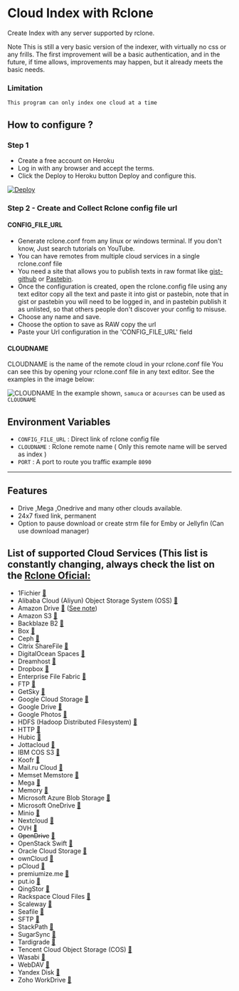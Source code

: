 # Cloud Index with Rclone

Create Index with any server supported by rclone.

Note This is still a very basic version of the indexer, with virtually no css or any frills. 
The first improvement will be a basic authentication, 
and in the future, if time allows, improvements may happen, but it already meets the basic needs.
### Limitation
`````
This program can only index one cloud at a time
`````
## How to configure ?
### Step 1
* Create a free account on Heroku
* Log in with any browser and accept the terms.
* Click the Deploy to Heroku button Deploy and configure this.

 [![Deploy](https://www.herokucdn.com/deploy/button.svg)](https://dashboard.heroku.com/new?template=https://github.com/Frozen12/rclone-remote-index)

### Step 2 - Create and Collect Rclone config file url
#### CONFIG_FILE_URL

* Generate rclone.conf from any linux or windows terminal. If you don't know, Just search tutorials on YouTube.
* You can have remotes from multiple cloud services in a single rclone.conf file
* You need a site that allows you to publish texts in raw format like [gist-github](https://gist.github.com) or [Pastebin](https://pastebin.com).
* Once the configuration is created, open the rclone.config file using any text editor copy all the text 
  and paste it into gist or pastebin, note that in gist or pastebin you will need to be logged in, and in pastebin publish it as unlisted, so that others people don't discover your config to misuse.
* Choose any name and save.
* Choose the option to save as RAW copy the url
* Paste your Url configuration in the 'CONFIG_FILE_URL' field

#### CLOUDNAME

CLOUDNAME is the name of the remote cloud in your rclone.conf file You can see this by opening your rclone.conf file in any text editor.
See the examples in the image below:

![CLOUDNAME](https://i.imgur.com/lsBZabH.jpeg) 
In the example shown, `samuca` or a`courses` can be used as `CLOUDNAME`

## Environment Variables

- `CONFIG_FILE_URL` : Direct link of rclone config file
- `CLOUDNAME` : Rclone remote name ( Only this remote name will be served as index )
- `PORT` : A port to route you traffic example `8090`

------------
## Features
* Drive ,Mega ,Onedrive and many other clouds available.
* 24x7 fixed link, permanent
* Option to pause download or create strm file for Emby or Jellyfin (Can use download manager)

## List of supported Cloud Services (This list is constantly changing, always check the list on the [Rclone Oficial:](https://rclone.org/)

  * 1Fichier [:page_facing_up:](https://rclone.org/fichier/)
  * Alibaba Cloud (Aliyun) Object Storage System (OSS) [:page_facing_up:](https://rclone.org/s3/#alibaba-oss)
  * Amazon Drive [:page_facing_up:](https://rclone.org/amazonclouddrive/) ([See note](https://rclone.org/amazonclouddrive/#status))
  * Amazon S3 [:page_facing_up:](https://rclone.org/s3/)
  * Backblaze B2 [:page_facing_up:](https://rclone.org/b2/)
  * Box [:page_facing_up:](https://rclone.org/box/)
  * Ceph [:page_facing_up:](https://rclone.org/s3/#ceph)
  * Citrix ShareFile [:page_facing_up:](https://rclone.org/sharefile/)
  * DigitalOcean Spaces [:page_facing_up:](https://rclone.org/s3/#digitalocean-spaces)
  * Dreamhost [:page_facing_up:](https://rclone.org/s3/#dreamhost)
  * Dropbox [:page_facing_up:](https://rclone.org/dropbox/)
  * Enterprise File Fabric [:page_facing_up:](https://rclone.org/filefabric/)
  * FTP [:page_facing_up:](https://rclone.org/ftp/)
  * GetSky [:page_facing_up:](https://rclone.org/jottacloud/)
  * Google Cloud Storage [:page_facing_up:](https://rclone.org/googlecloudstorage/)
  * Google Drive [:page_facing_up:](https://rclone.org/drive/)
  * Google Photos [:page_facing_up:](https://rclone.org/googlephotos/)
  * HDFS (Hadoop Distributed Filesystem) [:page_facing_up:](https://rclone.org/hdfs/)
  * HTTP [:page_facing_up:](https://rclone.org/http/)
  * Hubic [:page_facing_up:](https://rclone.org/hubic/)
  * Jottacloud [:page_facing_up:](https://rclone.org/jottacloud/)
  * IBM COS S3 [:page_facing_up:](https://rclone.org/s3/#ibm-cos-s3)
  * Koofr [:page_facing_up:](https://rclone.org/koofr/)
  * Mail.ru Cloud [:page_facing_up:](https://rclone.org/mailru/)
  * Memset Memstore [:page_facing_up:](https://rclone.org/swift/)
  * Mega [:page_facing_up:](https://rclone.org/mega/)
  * Memory [:page_facing_up:](https://rclone.org/memory/)
  * Microsoft Azure Blob Storage [:page_facing_up:](https://rclone.org/azureblob/)
  * Microsoft OneDrive [:page_facing_up:](https://rclone.org/onedrive/)
  * Minio [:page_facing_up:](https://rclone.org/s3/#minio)
  * Nextcloud [:page_facing_up:](https://rclone.org/webdav/#nextcloud)
  * OVH [:page_facing_up:](https://rclone.org/swift/)
  * <del>OpenDrive</del> [:page_facing_up:](https://rclone.org/opendrive/)
  * OpenStack Swift [:page_facing_up:](https://rclone.org/swift/)
  * Oracle Cloud Storage [:page_facing_up:](https://rclone.org/swift/)
  * ownCloud [:page_facing_up:](https://rclone.org/webdav/#owncloud)
  * pCloud [:page_facing_up:](https://rclone.org/pcloud/)
  * premiumize.me [:page_facing_up:](https://rclone.org/premiumizeme/)
  * put.io [:page_facing_up:](https://rclone.org/putio/)
  * QingStor [:page_facing_up:](https://rclone.org/qingstor/)
  * Rackspace Cloud Files [:page_facing_up:](https://rclone.org/swift/)
  * Scaleway [:page_facing_up:](https://rclone.org/s3/#scaleway)
  * Seafile [:page_facing_up:](https://rclone.org/seafile/)
  * SFTP [:page_facing_up:](https://rclone.org/sftp/)
  * StackPath [:page_facing_up:](https://rclone.org/s3/#stackpath)
  * SugarSync [:page_facing_up:](https://rclone.org/sugarsync/)
  * Tardigrade [:page_facing_up:](https://rclone.org/tardigrade/)
  * Tencent Cloud Object Storage (COS) [:page_facing_up:](https://rclone.org/s3/#tencent-cos)
  * Wasabi [:page_facing_up:](https://rclone.org/s3/#wasabi)
  * WebDAV [:page_facing_up:](https://rclone.org/webdav/)
  * Yandex Disk [:page_facing_up:](https://rclone.org/yandex/)
  * Zoho WorkDrive [:page_facing_up:](https://rclone.org/zoho/)

 
